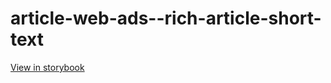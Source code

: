 # article-web-ads--rich-article-short-text

[View in storybook](https://raw.githack.com/Independent-Digital-News-and-Media-Ltd/indy-pwamp-sb/PR-1921-sb/index.html?path=/story/article-web-ads--rich-article-short-text)